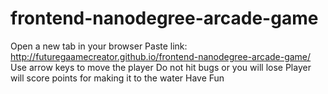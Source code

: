 frontend-nanodegree-arcade-game
===============================

Open a new tab in your browser
Paste link: http://futuregaamecreator.github.io/frontend-nanodegree-arcade-game/
Use arrow keys to move the player
Do not hit bugs or you will lose
Player will score points for making it to the water
Have Fun
